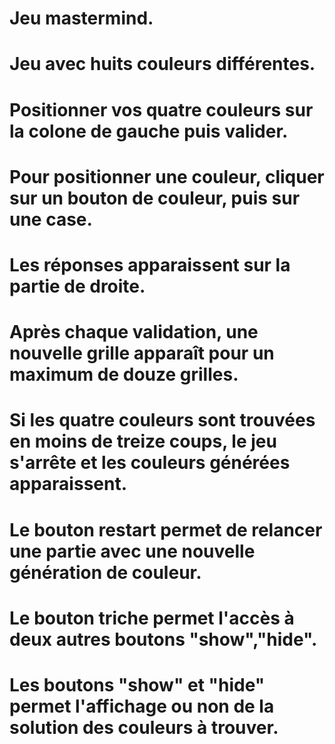 # Jeu mastermind.
# Jeu avec huits couleurs différentes.

# Positionner vos quatre couleurs sur la colone de gauche puis valider.
# Pour positionner une couleur, cliquer sur un bouton de couleur, puis sur une case.
# Les réponses apparaissent sur la partie de droite.

# Après chaque validation, une nouvelle grille apparaît pour un maximum de douze grilles.
# Si les quatre couleurs sont trouvées en moins de treize coups, le jeu s'arrête et les couleurs générées apparaissent.

# Le bouton restart permet de relancer une partie avec une nouvelle génération de couleur.
# Le bouton triche permet l'accès à deux autres boutons "show","hide".
# Les boutons "show" et "hide" permet l'affichage ou non de la solution des couleurs à trouver.
